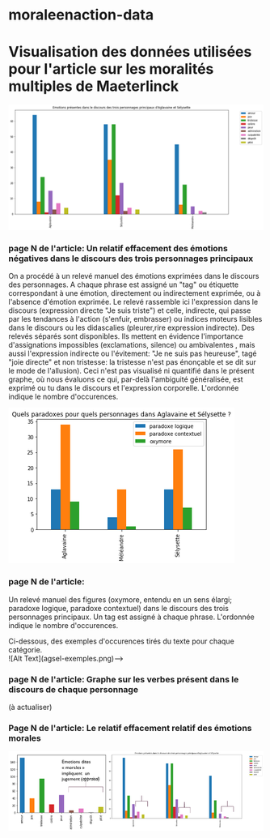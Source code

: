 # moraleenaction-data
#  Visualisation des données utilisées pour l'article sur les moralités multiples de Maeterlinck


![Alt Text](agsel-releve-emotion.png)

###  page N de l'article:  Un relatif effacement des émotions négatives dans le discours des trois personnages principaux

 On a procédé à un relevé manuel des émotions exprimées dans le discours des personnages. A chaque phrase est assigné un "tag" ou étiquette correspondant à une émotion, directement ou indirectement exprimée, ou à l'absence d'émotion exprimée. Le relevé rassemble ici l'expression dans le discours (expression directe "Je suis triste") et celle, indirecte, qui passe par les tendances à l'action (s'enfuir, embrasser) ou indices moteurs lisibles dans le discours ou les didascalies (pleurer,rire expression indirecte). Des relevés séparés sont disponibles. Ils mettent en évidence l'importance d'assignations impossibles (exclamations, silence) ou ambivalentes , mais aussi l'expression indirecte ou l'évitement: "Je ne suis pas  heureuse", tagé "joie directe" et non tristesse: la tristesse n'est pas énonçable et se dit sur le mode de l'allusion). Ceci n'est pas visualisé ni quantifié dans le présent graphe, où  nous évaluons ce qui, par-delà l'ambiguité généralisée, est exprimé ou tu dans le discours et l'expression corporelle. 
L'ordonnée indique le nombre d'occurences.

![Alt Text](agsel-paradoxesparperso.png)

###  page  N  de l'article: 

Un relevé manuel des figures (oxymore, entendu en un sens élargi; paradoxe logique, paradoxe contextuel) dans le discours des trois personnages principaux. Un tag est assigné à chaque phrase. L'ordonnée indique le nombre d'occurences.

<dt>Ci-dessous, des exemples d'occurences tirés du texte pour chaque catégorie.</dt>
 ![Alt Text](agsel-exemples.png)-->

###  page N de l'article: Graphe sur les verbes présent dans le discours de chaque personnage 
(à actualiser)

###  Page N de l'article: Le relatif effacement relatif des émotions morales 
![Alt Text](agsel-emotionsmorales.png)

